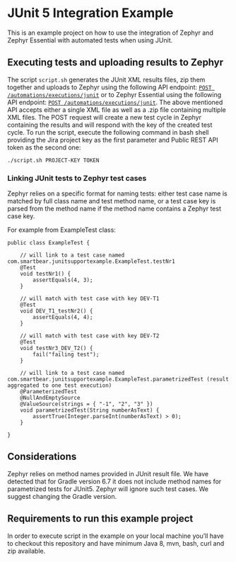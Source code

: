 # JUnit 5 Integration Example

This is an example project on how to use the integration of Zephyr and Zephyr Essential with automated tests when using JUnit.

## Executing tests and uploading results to Zephyr

The script `script.sh` generates the JUnit XML results files, zip them together and uploads to Zephyr using the following API endpoint: [`POST /automations/executions/junit`](https://support.smartbear.com/zephyr-scale-cloud/api-docs/#operation/createJUnitExecutions) or to Zephyr Essential using the following API endpoint: [`POST /automations/executions/junit`](https://smartbear.portal.swaggerhub.com/zephyr-squad/default/zephyr-zquad-cloud-api-2#/Automations/createJUnitExecutions).
The above mentioned API accepts either a single XML file as well as a .zip file containing multiple XML files. The POST request will create a new test cycle in Zephyr containing the results and will respond with the key of the created test cycle.
To run the script, execute the following command in bash shell providing the Jira project key as the first parameter and Public REST API token as the second one:

```
./script.sh PROJECT-KEY TOKEN
```

### Linking JUnit tests to Zephyr test cases 

Zephyr relies on a specific format for naming tests: either test case name is matched by full class name and test method name, or a test case key is parsed from the method name if the method name contains a Zephyr test case key.

For example from ExampleTest class:
```
public class ExampleTest {

    // will link to a test case named com.smartbear.junitsupportexample.ExampleTest.testNr1
    @Test
    void testNr1() {
        assertEquals(4, 3);
    }

    // will match with test case with key DEV-T1
    @Test
    void DEV_T1_testNr2() {
        assertEquals(4, 4);
    }

    // will match with test case with key DEV-T2
    @Test
    void testNr3_DEV_T2() {
        fail("failing test");
    }

    // will link to a test case named com.smartbear.junitsupportexample.ExampleTest.parametrizedTest (result aggregated to one test execution)
    @ParameterizedTest
    @NullAndEmptySource
    @ValueSource(strings = { "-1", "2", "3" })
    void parametrizedTest(String numberAsText) {
        assertTrue(Integer.parseInt(numberAsText) > 0);
    }

}
```

## Considerations

Zephyr relies on method names provided in JUnit result file. We have detected that for Gradle version 6.7 it does not include method names for parametrized tests for JUnit5. Zephyr will ignore such test cases. We suggest changing the Gradle version.

## Requirements to run this example project

In order to execute script in the example on your local machine you’ll have to checkout this repository and have minimum Java 8, mvn, bash, curl and zip available.
